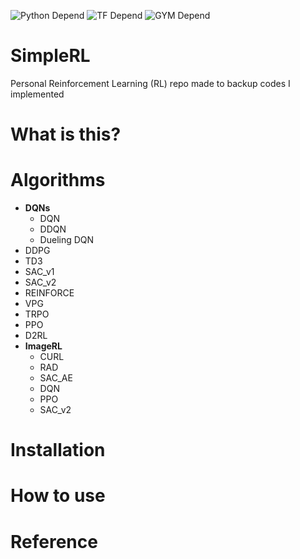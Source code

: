 ![Python Depend](https://img.shields.io/badge/Python-3.6-blue) ![TF Depend](https://img.shields.io/badge/TensorFlow-2.6-orange) ![GYM Depend](https://img.shields.io/badge/openai%2Fgym-0.17.3-green)

# SimpleRL
Personal Reinforcement Learning (RL) repo made to backup codes I implemented

# What is this?


# Algorithms
- **DQNs**<br>
  - DQN
  - DDQN
  - Dueling DQN
- DDPG
- TD3
- SAC_v1
- SAC_v2
- REINFORCE
- VPG
- TRPO
- PPO
- D2RL
- **ImageRL**<br>
  - CURL
  - RAD
  - SAC_AE
  - DQN
  - PPO
  - SAC_v2

# Installation

# How to use

# Reference

